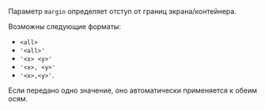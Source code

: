 Параметр `margin` определяет отступ от границ экрана/контейнера.

Возможны следующие форматы:
- `<all>`
- `'<all>'`
- `'<x> <y>'`
- `'<x>, <y>'`
- `'<x>,<y>'`.

Если передано одно значение, оно автоматически применяется к обеим осям.
